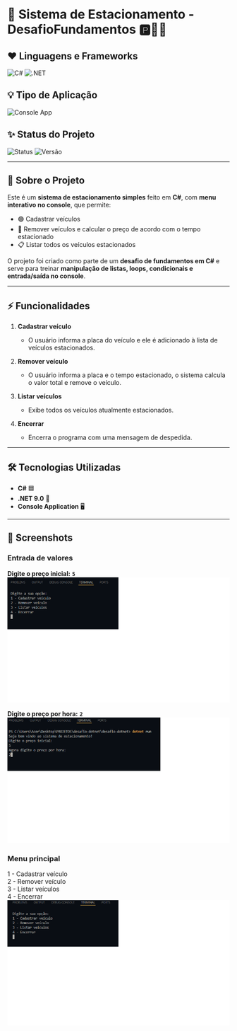 # 🚦 Sistema de Estacionamento - DesafioFundamentos 🅿️🚗✨

## ❤️ Linguagens e Frameworks

![C#](https://img.shields.io/badge/C%23-239120?style=for-the-badge&logo=c-sharp&logoColor=white)
![.NET](https://img.shields.io/badge/.NET-512BD4?style=for-the-badge&logo=.net&logoColor=white)


## 💡 Tipo de Aplicação

![Console App](https://img.shields.io/badge/Console_App-FF4500?style=for-the-badge&logo=windows-terminal&logoColor=white)

## ✨ Status do Projeto

![Status](https://img.shields.io/badge/Status-Em%20Desenvolvimento-1E90FF?style=for-the-badge)
![Versão](https://img.shields.io/badge/Versão-1.0.0-20B2AA?style=for-the-badge)


---

## 🚗 Sobre o Projeto

Este é um **sistema de estacionamento simples** feito em **C#**, com **menu interativo no console**, que permite:

- 🟢 Cadastrar veículos
- 🔴 Remover veículos e calcular o preço de acordo com o tempo estacionado
- 📋 Listar todos os veículos estacionados

O projeto foi criado como parte de um **desafio de fundamentos em C#** e serve para treinar **manipulação de listas, loops, condicionais e entrada/saída no console**.

---

## ⚡ Funcionalidades

1. **Cadastrar veículo**  
   - O usuário informa a placa do veículo e ele é adicionado à lista de veículos estacionados.  

2. **Remover veículo**  
   - O usuário informa a placa e o tempo estacionado, o sistema calcula o valor total e remove o veículo.  

3. **Listar veículos**  
   - Exibe todos os veículos atualmente estacionados.  

4. **Encerrar**  
   - Encerra o programa com uma mensagem de despedida.  

---

## 🛠️ Tecnologias Utilizadas

- **C#** 🟦
- **.NET 9.0** 🔶
- **Console Application** 🖥️

---
## 📸 Screenshots

### Entrada de valores
**Digite o preço inicial:** **`5`** 
![Tela de preço inicial](Sem%20título.png)  

**Digite o preço por hora:** **`2`**  
![Tela de preço por hora](Sem%20título1.png)  

### Menu principal
1 - Cadastrar veículo  
2 - Remover veículo  
3 - Listar veículos  
4 - Encerrar  
![Tela do menu](Sem%20título2.png)



